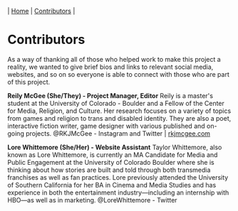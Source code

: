 | [Home](https://rkjmcgee.github.io/The-Pain-Rituals-Anthology/) | [Contributors](https://rkjmcgee.github.io/The-Pain-Rituals-Anthology/Contributors) | 
# Contributors

As a way of thanking all of those who helped work to make this project a reality, we wanted to give brief bios and links to relevant social media, websites, and so on so everyone is able to connect with those who are part of this project.

**Reily McGee (She/They) - Project Manager, Editor**
Reily is a master's student at the University of Colorado - Boulder and a Fellow of the Center for Media, Religion, and Culture. Her research focuses on a variety of topics from games and religion to trans and disabled identity. They are also a poet, interactive fiction writer, game designer with various published and on-going projects. @RKJMcGee - Instagram and Twitter | [rkjmcgee.com](https://rkjmcgee.com)

**Lore Whittemore (She/Her) - Website Assistant**
Taylor Whittemore, also known as Lore Whittemore, is currently an MA Candidate for Media and Public Engagement at the University of Colorado Boulder where she is thinking about how stories are built and told through both transmedia franchises as well as fan practices. Lore previously attended the University of Southern California for her BA in Cinema and Media Studies and has experience in both the entertainment industry—including an internship with HBO—as well as in marketing. @LoreWhittemore - Twitter
